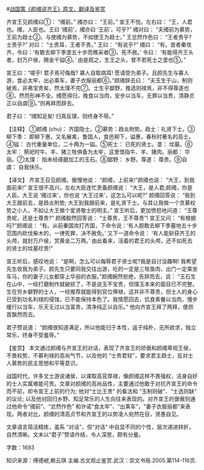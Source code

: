 #[战国策《颜斶说齐王》原文、翻译及鉴赏](https://www.vrrw.net/wx/14036.html)

齐宣王见颜斶曰①： “斶前。” 斶亦曰： “王前。” 宣王不悦。左右曰： “王，人君也。斶，人臣也。王曰 ‘斶前’，斶亦曰 ‘王前’，可乎?” 斶对曰： “夫斶前为慕势，王前为趋士②。与使斶为慕势，不如使王为趋士。” 王忿然作色曰： “王者贵乎? 士贵乎?” 对曰： “士贵耳，王者不贵。” 王曰： “有说乎?” 斶曰： “有。昔者秦攻齐，令曰：‘有敢去柳下季垄五十步而樵采者③，死不赦。’ 令曰： ‘有能得齐王头者，封万户侯，赐金千镒④。’ 由是观之，生王之头，曾不若死士之垄也⑤。”

宣王曰：“嗟乎! 君子焉可侮哉? 寡人自取病耳! 愿请受为弟子。且颜先生与寡人游，食必太牢，出必乘车，妻子衣服丽都⑥。”颜斶辞去曰： “夫玉生于山，制则破焉，非弗宝贵矣，然太璞不完⑦。士生乎鄙野，推选则禄焉，非不得尊遂也⑧，然而形神不全。斶愿得归，晚食以当肉，安步以当车，无罪以当贵，清静贞正以自虞⑨。”则再拜而辞去。

君子曰： “斶知足矣! 归真反璞，则终身不辱。”

【注释】 ①颜斶 (chu)： 齐国隐士。②慕势：趋炎附势。趋士：礼贤下士。③柳下季： 即柳下惠，又名展禽，鲁国人，食邑柳下，谥惠，春秋时著名的高士。④镒： 古代重量单位，二十两为一镒。⑤死士： 已死的贤士。垄： 坟墓。⑥太牢： 祭祀时牛、羊、猪三牲俱备为太牢，这里借指牛、羊、猪肉。丽都： 华丽。⑦太璞： 指未经琢磨加工的玉石。⑧鄙野： 乡野。尊遂： 尊贵。⑨自虞： 自我快乐。



【译文】 齐宣王召见颜斶，傲慢地说： “颜斶，上前来!”颜斶也说： “大王，到我面前来!” 宣王很不高兴。左右大臣连忙责备颜斶说： “大王，是人君;颜斶，你是人臣。大王说 ‘斶过来’，你也说 ‘大王过来’，这怎么可以呢?” 颜斶回答说： “我到大王跟前去，是趋炎附势; 大王到我跟前来，是礼贤下士。与其让我做一个贪慕权势之小人，不如让大王做个爱贤敬士的明主。” 宣王听后，更加愤怒地问道： “王尊贵呢，还是士尊贵?” 颜斶毅然回答说： “士尊贵，王不尊贵”! 宣王又问： “有根据吗?”颜斶说： “有。从前秦国攻打齐国，下命令说：‘有人胆敢去柳下季墓地五十步范围内砍伐柴木的，一律死罪，决不赦免。’ 又下一道命令说： ‘有人能斩获齐王的头颅，就封万户侯，赏黄金二万两。’ 由此看来，活着的君王的头颅，还不如死去的贤士的坟墓珍贵!”

宣王听后，感叹地说： “是啊，怎么可以侮辱君子贤士呢?我是自讨没趣啊! 我希望先生收我为弟子。颜先生只要同我交往出游，吃的一定是三牲鱼肉，出门一定乘坐车马，你的妻子儿女都穿上华丽的衣服。”颜斶婉然拒绝，告辞而去，说： “玉石生在山中，一经打磨制作就破损了，不是说玉不宝贵，但璞玉本来的面目已不完整。生在穷乡僻野的士人，一经推荐就能得到官位俸禄，这并非不尊贵，但士人的身心已受到功名利禄的侵蚀，已不能保持本色了。我情愿回去，饥食素餐以当肉，慢步缓行以当车，乐天无过以当富贵，清净纯正以自乐。” 他向齐宣王拜了两拜，便昂首飘然而去。

君子赞说道： “颜斶很知道满足，所以他能归于本性，返于纯朴，无所欲求，独立常乐，终身不受羞辱。”

【鉴赏】 本文通过颜斶与齐宣王的对话，表现了齐宣王的骄倨和颜斶卑视王侯，不畏权势，不慕利禄的高尚气节，以及他的 “士贵君轻”，要求君主趋士，反对士人慕势的民主思想和平等意识。

战国时代，许多文士游说诸侯，以谋取高官厚禄，像颜斶这样不畏强权，洁身自好的士人实属难能可贵。文章对颜斶的高尚品性，主要通过他敢于对抗齐宣王的命令而不前，却令宣王上前的行为; 他对“士比王贵” 的看法和 “玉制则破”、“士选则缺” 的议论; 以及他对回归乡野、知足常乐的人生向往来表现的。对齐宣王的倨傲则通过他命令“斶前”、“忿然作色” 和许诺“食太牢”、“出乘车”，“妻子衣服丽都”来表现。两者对比，颜斶的清高贞节和齐宣王的以势凌人宛然在目，贤愚自见。

文章语言简洁精练，虽系 “对话”，但“对话” 中自显不同的个性，层次递进转折，自然清晰。文末以“君子”赞语作结，令人深思，颇有分量。

字数：1693

知识来源：傅德岷,赖云琪 主编.古文观止鉴赏.武汉：崇文书局.2005.第114-116页.

